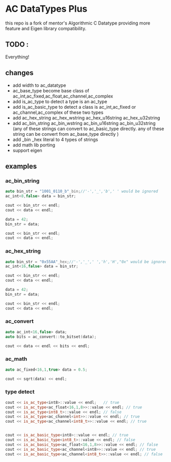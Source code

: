 # AC DataTypes Plus #

this repo is a fork of mentor's  Algorithmic C Datatype providing more feature and Eigen library compatibility.

## TODO : ##

Everything!


## changes ##

* add width to ac_datatype
* ac_base_type become base class of ac_int,ac_fixed,ac_float,ac_channel,ac_complex
* add is_ac_type to detect a type is an ac_type
* add is_ac_basic_type to detect a class is ac_int,ac_fixed or ac_channel,ac_complex of these two types
* add ac_hex_string ac_hex_wstring ac_hex_u16string ac_hex_u32string
* add ac_bin_string ac_bin_wstring ac_bin_u16string ac_bin_u32string (any of these strings can convert to ac_basic_type directly. any of these string can be convert from ac_base_type directly )
* add _bin _hex literal to 4 types of strings
* add math lib porting
* support eigen

## examples ##

### ac_bin_string ###

```c++
auto bin_str = "1001_0110_b"_bin;//'-','_','b',' ' would be ignored
ac_int<8,false> data = bin_str;

cout << bin_str << endl;
cout << data << endl;

data = 42;
bin_str = data;

cout << bin_str << endl;
cout << data << endl;
```


### ac_hex_string ###

```c++
auto bin_str = "0x55AA"_hex;//'-','_',' ','h','H',"0x" would be ignored
ac_int<16,false> data = bin_str;

cout << bin_str << endl;
cout << data << endl;

data = 42;
bin_str = data;

cout << bin_str << endl;
cout << data << endl;
```

### ac_convert ###

```c++
auto ac_int<16,false> data;
auto bits = ac_convert::to_bitset(data);

cout << data << endl << bits << endl;
```

### ac_math ###

```c++
auto ac_fixed<16,1,true> data = 0.5;

cout << sqrt(data) << endl;
```

### type detect ###

```c++
cout << is_ac_type<int8>::value << endl;   // true
cout << is_ac_type<ac_float<16,1,8>>::value << endl; // true
cout << is_ac_type<int8_t>::value << endl; // false
cout << is_ac_type<ac_channel<int>>::value << endl; // true
cout << is_ac_type<ac_channel<int8_t>>::value << endl; // true


cout << is_ac_basic_type<int8>::value << endl; // true
cout << is_ac_basic_type<int8_t>::value << endl; // false
cout << is_ac_basic_type<ac_float<16,1,8>>::value << endl; // false
cout << is_ac_basic_type<ac_channel<int8>>::value << endl; // true
cout << is_ac_basic_type<ac_channel<int8_t>>::value << endl; // false
```